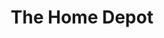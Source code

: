 ---
title: "The Home Depot"
url: /knoxville/the-home-depot-center-line-drive/
shop: doityourself
---